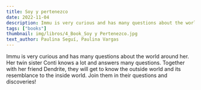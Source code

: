 ```yaml
---
title: Soy y pertenezco
date: 2022-11-04
description: Immu is very curious and has many questions about the world around her.
tags: ["books"]
thumbnail: img/libros/4_Book_Soy y Pertenezco.jpg
text_author: Paulina Seguí, Paulina Vargas
---
```


Immu is very curious and has many questions about the world around her. 
Her twin sister Conti knows a lot and answers many questions. Together with her friend Dendrite, they will get to know the outside world and its resemblance to the inside world.
Join them in their questions and discoveries!
